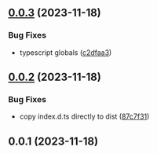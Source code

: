 ## [0.0.3](https://github.com/nsaunders/html/compare/v0.0.2...v0.0.3) (2023-11-18)


### Bug Fixes

* typescript globals ([c2dfaa3](https://github.com/nsaunders/html/commit/c2dfaa3e6925abd60f18fd45698bdd95c52a561e))

## [0.0.2](https://github.com/nsaunders/html/compare/v0.0.1...v0.0.2) (2023-11-18)


### Bug Fixes

* copy index.d.ts directly to dist ([87c7f31](https://github.com/nsaunders/html/commit/87c7f31e49d77c454808760a3a94696062d5e084))

## 0.0.1 (2023-11-18)


